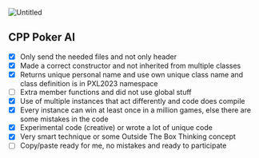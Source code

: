 ![Untitled](https://github.com/SeppeBudenaers/CPP_Progammeren_PXL_2024/assets/101107875/747adf00-4d8f-451c-972f-367db19fd5f2)
## CPP Poker AI
- [x] Only send the needed files and not only header
- [x] Made a correct constructor and not inherited from multiple classes
- [x] Returns unique personal name and use own unique class name and class definition is in PXL2023 namespace
- [ ] Extra member functions and did not use global stuff
- [x] Use of multiple instances that act differently and code does compile
- [x] Every instance can win at least once in a million games, else there are some mistakes in the code
- [x] Experimental code (creative) or wrote a lot of unique code
- [x] Very smart technique or some Outside The Box Thinking concept
- [ ] Copy/paste ready for me, no mistakes and ready to participate

